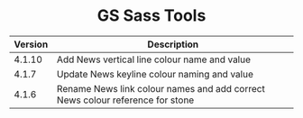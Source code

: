 <h1 align="center">GS Sass Tools</h1>

| Version | Description |
|---------|-------------|
| 4.1.10 | Add News vertical line colour name and value |
| 4.1.7 | Update News keyline colour naming and value |
| 4.1.6 | Rename News link colour names and add correct News colour reference for stone |